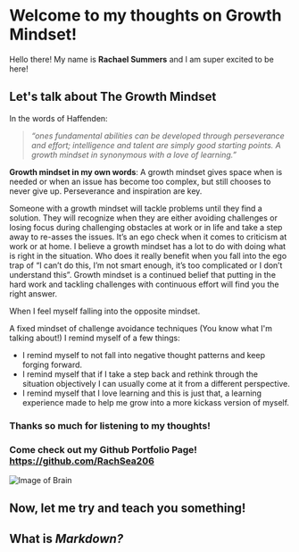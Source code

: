 # Welcome to my thoughts on Growth Mindset!

Hello there! My name is **Rachael Summers** and I am super excited to be here!


## Let's talk about **The Growth Mindset**

In the words of Haffenden:
   >*“ones fundamental abilities can be developed through 
   perseverance and effort; intelligence and talent are simply good starting points. A growth mindset in synonymous with a love of learning.”*
   
**Growth mindset in my own words**: A growth mindset gives space when is needed or when an issue has become too complex, but still chooses to never give up. Perseverance and inspiration are key. 

Someone with a growth mindset will tackle problems until they find a solution. They will recognize when they are either avoiding challenges or losing focus during challenging obstacles at work or in life and take a step away to re-asses the issues. It’s an ego check when it comes to criticism at work or at home. I believe a growth mindset has a lot to do with doing what is right in the situation. Who does it really benefit when you fall into the ego trap of “I can’t do this, I’m not smart enough, it’s too complicated or I don’t understand this”. Growth mindset is a continued  belief that putting in the hard work and tackling challenges with continuous effort will find you the right answer.  

When I feel myself falling into the opposite mindset. 

A fixed mindset of challenge avoidance techniques (You know what I'm talking about!) I remind myself of a few things:  


* I remind myself to not fall into negative thought patterns and keep forging forward. 
* I remind myself that if I take a step back and rethink through the situation objectively I can usually come at it from a different perspective.
* I remind myself that I love learning and this is just that, a learning experience made to help me grow into a more kickass version of myself.

### Thanks so much for listening to my thoughts! 
### Come check out my Github Portfolio Page! https://github.com/RachSea206 


![Image of Brain](https://image.freepik.com/free-vector/cartoon-brain-idea-creative-design_24877-14826.jpg)
 

## Now, let me try and teach you something!

## **What is _Markdown?_** 

